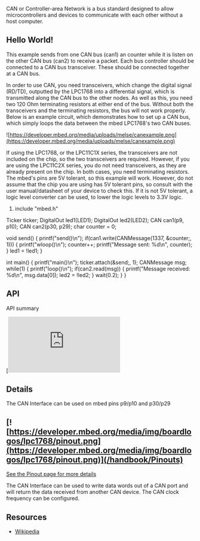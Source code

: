 CAN or Controller-area Network is a bus standard designed to allow microcontrollers and devices to communicate with each other without a host computer.

## Hello World!

This example sends from one CAN bus (can1) an counter while it is listen on the other CAN bus (can2) to receive a packet. Each bus controller should be connected to a CAN bus transceiver. These should be connected together at a CAN bus.

In order to use CAN, you need transceivers, which change the digital signal (RD/TD), outputted by the LPC1768 into a differential signal, which is transmitted along the CAN bus to the other nodes. As well as this, you need two 120 Ohm terminating resistors at either end of the bus. Without both the transceivers and the terminating resistors, the bus will not work properly. Below is an example circuit, which demonstrates how to set up a CAN bus, which simply loops the data between the mbed LPC1768's two CAN buses.

![https://developer.mbed.org/media/uploads/melse/canexample.png](https://developer.mbed.org/media/uploads/melse/canexample.png)

<div class="alert-box info"> If using the LPC1768, or the LPC11C1X series, the transceivers are not included on the chip, so the two transceivers are required. However, if you are using the LPC11C2X series, you do not need transceivers, as they are already present on the chip. In both cases, you need terminating resistors. </div> <div class="alert-box warning"> The mbed's pins are 5V tolerant, so this example will work. However, do not assume that the chip you are using has 5V tolerant pins, so consult with the user manual/datasheet of your device to check this. If it is not 5V tolerant, a logic level converter can be used, to lower the logic levels to 3.3V logic. </div>

  1. include "mbed.h"

Ticker ticker; DigitalOut led1(LED1); DigitalOut led2(LED2); CAN can1(p9, p10); CAN can2(p30, p29); char counter = 0;

void send() { printf("send()\n"); if(can1.write(CANMessage(1337, &amp;counter;, 1))) { printf("wloop()\n"); counter++; printf("Message sent: %d\n", counter); } led1 = !led1; }

int main() { printf("main()\n"); ticker.attach(&amp;send;, 1); CANMessage msg; while(1) { printf("loop()\n"); if(can2.read(msg)) { printf("Message received: %d\n", msg.data[0]); led2 = !led2; } wait(0.2); } }

## API

API summary

[![View code](<https://www.mbed.com/embed/?type=library)](https://developer.mbed.org/users/mbed_official/code/mbed/docs/tip/classmbed_1_1CAN.html>)

## Details

The CAN Interface can be used on mbed pins p9/p10 and p30/p29

[![https://developer.mbed.org/media/img/boardlogos/lpc1768/pinout.png](https://developer.mbed.org/media/img/boardlogos/lpc1768/pinout.png)](/handbook/Pinouts)  
---  
[See the Pinout page for more details](/handbook/Pinouts)  
  
The CAN Interface can be used to write data words out of a CAN port and will return the data received from another CAN device. The CAN clock frequency can be configured.

## Resources

  * [Wikipedia](http://en.wikipedia.org/wiki/Controllerarea_network)
